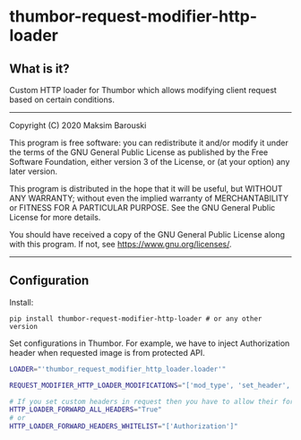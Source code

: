 # thumbor-request-modifier-http-loader

## What is it?

Custom HTTP loader for Thumbor which allows modifying client request based on certain conditions.

---

Copyright (C) 2020 Maksim Barouski

This program is free software: you can redistribute it and/or modify
it under the terms of the GNU General Public License as published by
the Free Software Foundation, either version 3 of the License, or
(at your option) any later version.

This program is distributed in the hope that it will be useful,
but WITHOUT ANY WARRANTY; without even the implied warranty of
MERCHANTABILITY or FITNESS FOR A PARTICULAR PURPOSE.  See the
GNU General Public License for more details.

You should have received a copy of the GNU General Public License
along with this program.  If not, see <https://www.gnu.org/licenses/>.

---

## Configuration

Install:
```
pip install thumbor-request-modifier-http-loader # or any other version
```

Set configurations in Thumbor. For example, we have to inject Authorization header when requested image is from protected API.
```sh
LOADER="'thumbor_request_modifier_http_loader.loader'"

REQUEST_MODIFIER_HTTP_LOADER_MODIFICATIONS="['mod_type', 'set_header', 'mod_header_name', 'Authorization', 'mod_header_value', 'AccessToken', 'cond_type', 'url_contains', 'cond_url_part', 'image.api.com']"

# If you set custom headers in request then you have to allow their forwarding with:
HTTP_LOADER_FORWARD_ALL_HEADERS="True"
# or
HTTP_LOADER_FORWARD_HEADERS_WHITELIST="['Authorization']"
```
